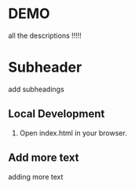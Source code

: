 # DEMO

all the descriptions
!!!!!

# Subheader
add subheadings

## Local Development

1. Open index.html in your browser.

## Add more text

adding more text
